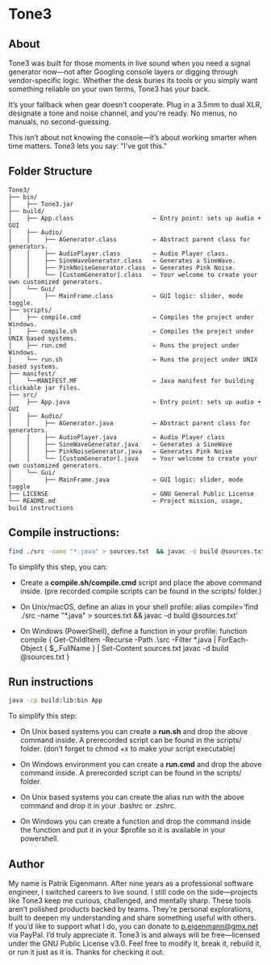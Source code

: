 # Tone3

## About

Tone3 was built for those moments in live sound when you need a signal generator now—not after Googling console layers or digging through vendor-specific logic. Whether the desk buries its tools or you simply want something reliable on your own terms, Tone3 has your back.

It’s your fallback when gear doesn’t cooperate. Plug in a 3.5mm to dual XLR, designate a tone and noise channel, and you're ready. No menus, no manuals, no second-guessing.

This isn’t about not knowing the console—it’s about working smarter when time matters. Tone3 lets you say: "I’ve got this."

## Folder Structure

```
Tone3/  
├── bin/  
│    ├── Tone3.jar  
├── build/  
│    ├── App.class                      ← Entry point: sets up audio + GUI  
│    ├── Audio/  
│    │    ├── AGenerator.class          ← Abstract parent class for generators.
│    │    ├── AudioPlayer.class         ← Audio Player class.
│    │    ├── SineWaveGenerator.class   ← Generates a SineWave.
│    │    ├── PinkNoiseGenerator.class  ← Generates Pink Noise.
│    │    └── [CustomGenerator].class   ← Your welcome to create your own customized generators.
│    └── Gui/
│         ├── MainFrame.class           ← GUI logic: slider, mode toggle.  
├── scripts/  
│    ├── compile.cmd                    ← Compiles the project under Windows.
│    ├── compile.sh                     ← Compiles the project under UNIX based systems.
│    ├── run.cmd                        ← Runs the project under Windows.
│    └── run.sh                         ← Runs the project under UNIX based systems.
├── manifest/
│    └──MANIFEST.MF                     ← Java manifest for building clickable jar files. 
├── src/  
│    ├── App.java                       ← Entry point: sets up audio + GUI  
│    ├── Audio/  
│    │    ├── AGenerator.java           ← Abstract parent class for generators.
│    │    ├── AudioPlayer.java          ← Audio Player class
│    │    ├── SineWaveGenerator.java    ← Generates a SineWave
│    │    ├── PinkNoiseGenerator.java   ← Generates Pink Noise
│    │    └── [CustomGenerator].java    ← Your welcome to create your own customized generators.
│    └── Gui/  
│         ├── MainFrame.java            ← GUI logic: slider, mode toggle  
├── LICENSE                             ← GNU General Public License  
└── README.md                           ← Project mission, usage, build instructions  
```

## Compile instructions:

```bash
find ./src -name "*.java" > sources.txt  && javac -d build @sources.txt
```

To simplify this step, you can:

- Create a **compile.sh/compile.cmd** script and place the above command inside. (pre recorded compile scripts can be found in the scripts/ folder.)

- On Unix/macOS, define an alias in your shell profile:
    alias compile='find ./src -name "*.java" > sources.txt  && javac -d build @sources.txt'

- On Windows (PowerShell), define a function in your profile:
    function compile { Get-ChildItem -Recurse -Path .\src -Filter *.java | ForEach-Object { $_.FullName } | Set-Content sources.txt  javac -d build @sources.txt }

## Run instructions

```bash
java -cp build:lib:bin App
```

To simplify this step:

- On Unix based systems you can create a **run.sh** and drop the above command inside. A prerecorded script can be found in the scripts/ folder. (don’t forget to chmod +x to make your script executable)

- On Windows environment you can create a **run.cmd** and drop the above command inside. A prerecorded script can be found in the scripts/ folder.

- On Unix based systems you can create the alias run with the above command and drop it in your .bashrc or .zshrc.

- On Windows you can create a function and drop the command inside the function and put it in your $profile so it is available in your powershell.

## Author

My name is Patrik Eigenmann. After nine years as a professional software engineer, I switched careers to live sound. I still code on the side—projects like Tone3 keep me curious, challenged, and mentally sharp.
These tools aren’t polished products backed by teams. They’re personal explorations, built to deepen my understanding and share something useful with others. If you’d like to support what I do, you can donate to p.eigenmann@gmx.net via PayPal. I’d truly appreciate it.
Tone3 is and always will be free—licensed under the GNU Public License v3.0. Feel free to modify it, break it, rebuild it, or run it just as it is. Thanks for checking it out.
